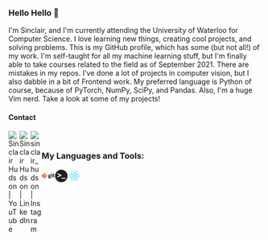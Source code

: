 ### Hello Hello 👋

I'm Sinclair, and I'm currently attending the University of Waterloo for Computer Science.
I love learning new things, creating cool projects, and solving problems.
This is my GitHub profile, which has some (but not all!) of my work.
I'm self-taught for all my machine learning stuff, but I'm finally able to take courses
related to the field as of September 2021. There are mistakes in my repos.
I've done a lot of projects in computer vision, but I also dabble in a bit of Frontend work.
My preferred language is Python of course, because of PyTorch, NumPy, SciPy, and Pandas.
Also, I'm a huge Vim nerd. Take a look at some of my projects!

#### Contact

[<img align="left" alt="Sinclair Hudson | YouTube" width="22px" src="https://cdn.jsdelivr.net/npm/simple-icons@v3/icons/youtube.svg" />][youtube]
[<img align="left" alt="Sinclair Hudson | LinkedIn" width="22px" src="https://cdn.jsdelivr.net/npm/simple-icons@v3/icons/linkedin.svg" />][linkedin]
[<img align="left" alt="sinclair_hudson | Instagram" width="22px" src="https://cdn.jsdelivr.net/npm/simple-icons@v3/icons/instagram.svg" />][instagram]


[website]: https://sinclairhudson.github.io/
[youtube]: https://www.youtube.com/channel/UCk8n3-SC7fYYpLQkT0eYicA
[instagram]: https://www.instagram.com/sinclair_hudson/
[linkedin]: https://www.linkedin.com/in/sinclairhudson/

<br />

### My Languages and Tools:

<img align="left" alt="Git" width="26px" src="https://raw.githubusercontent.com/github/explore/80688e429a7d4ef2fca1e82350fe8e3517d3494d/topics/git/git.png" />
<img align="left" alt="Terminal" width="26px" src="https://raw.githubusercontent.com/github/explore/80688e429a7d4ef2fca1e82350fe8e3517d3494d/topics/terminal/terminal.png" />
<img align="left" alt="React" width="26px" src="https://raw.githubusercontent.com/github/explore/80688e429a7d4ef2fca1e82350fe8e3517d3494d/topics/react/react.png" />
